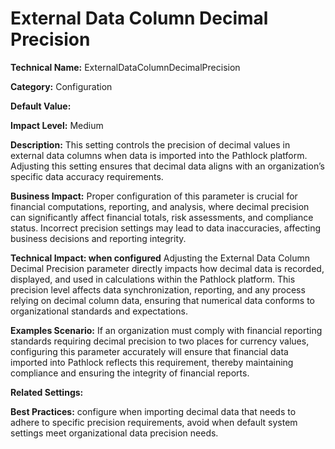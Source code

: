 # External Data Column Decimal Precision

**Technical Name:** ExternalDataColumnDecimalPrecision

**Category:** Configuration

**Default Value:**

**Impact Level:** Medium

**Description:** This setting controls the precision of decimal values in external data columns when data is imported into the Pathlock platform. Adjusting this setting ensures that decimal data aligns with an organization’s specific data accuracy requirements.

**Business Impact:** Proper configuration of this parameter is crucial for financial computations, reporting, and analysis, where decimal precision can significantly affect financial totals, risk assessments, and compliance status. Incorrect precision settings may lead to data inaccuracies, affecting business decisions and reporting integrity.

**Technical Impact: when configured** Adjusting the External Data Column Decimal Precision parameter directly impacts how decimal data is recorded, displayed, and used in calculations within the Pathlock platform. This precision level affects data synchronization, reporting, and any process relying on decimal column data, ensuring that numerical data conforms to organizational standards and expectations.

**Examples Scenario:** If an organization must comply with financial reporting standards requiring decimal precision to two places for currency values, configuring this parameter accurately will ensure that financial data imported into Pathlock reflects this requirement, thereby maintaining compliance and ensuring the integrity of financial reports.

**Related Settings:**

**Best Practices:** configure when importing decimal data that needs to adhere to specific precision requirements, avoid when default system settings meet organizational data precision needs.